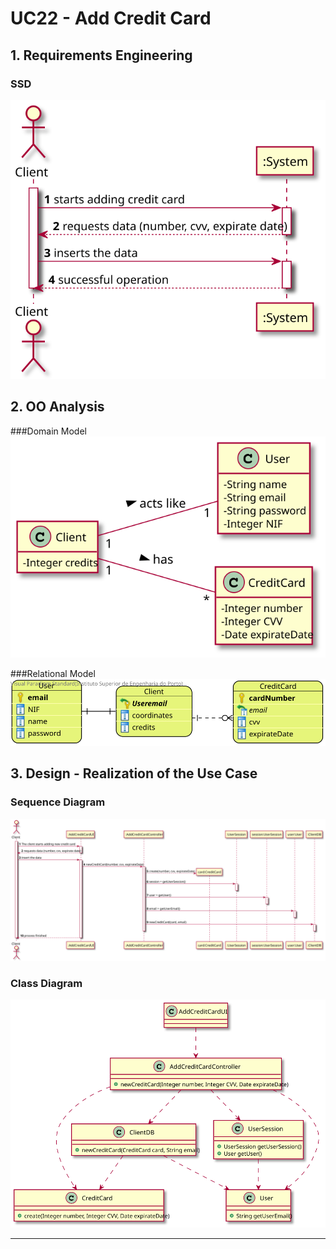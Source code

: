 # UC22 - Add Credit Card

## 1. Requirements Engineering

### SSD
![SSD.svg](SSD.svg)

## 2. OO Analysis

###Domain Model
![MD.svg](MD.svg)

###Relational Model
![MR.svg](MR.svg)

## 3. Design - Realization of the Use Case

### Sequence Diagram

![SD.svg](SD.svg)


### Class Diagram

![CD.svg](CD.svg)

---